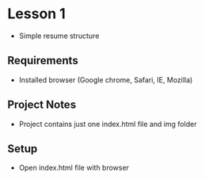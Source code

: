 # Lesson 1

- Simple resume structure

## Requirements

- Installed browser (Google chrome, Safari, IE, Mozilla)

## Project Notes

- Project contains just one index.html file and img folder

## Setup

- Open index.html file with browser
